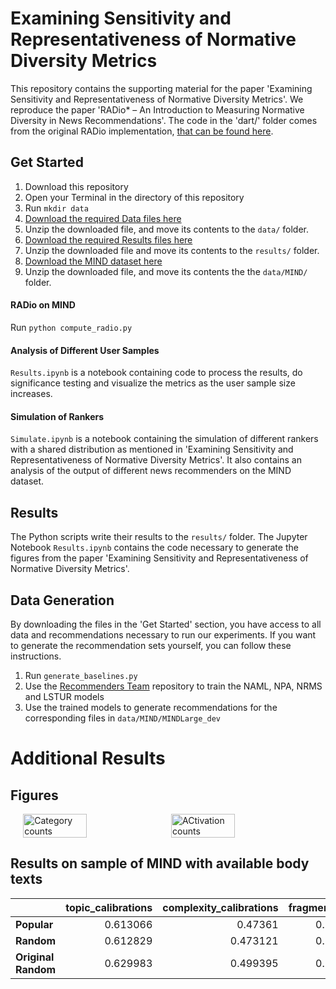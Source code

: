 # Examining Sensitivity and Representativeness of Normative Diversity Metrics

This repository contains the supporting material for the paper 'Examining Sensitivity and Representativeness of Normative Diversity Metrics'. We reproduce the paper 'RADio* – An Introduction to Measuring Normative Diversity in News Recommendations'. The code in the 'dart/' folder comes from the original RADio implementation, [that can be found here](https://github.com/svrijenhoek/RADio). 

## Get Started

1. Download this repository
2. Open your Terminal in the directory of this repository
3. Run ```mkdir data```
4. [Download the required Data files here](https://www.dropbox.com/scl/fi/ywvdjb6g6fq9igdjz34cc/data.zip?rlkey=o1n90ipkkdrhslryjxf8xt401&st=a21hote7&dl=0)
5. Unzip the downloaded file, and move its contents to the ```data/``` folder.
6. [Download the required Results files here](https://www.dropbox.com/scl/fi/ue4fd24xzud9inuuicfvm/results.zip?rlkey=zgezncdv6wm4yfqvrictuz160&st=bitg4e4s&dl=0)
7. Unzip the downloaded file and move its contents to the ```results/``` folder.
8. [Download the MIND dataset here](https://msnews.github.io/)
9. Unzip the downloaded file, and move its contents the the ```data/MIND/``` folder.

#### RADio on MIND

Run ```python compute_radio.py```

#### Analysis of Different User Samples

```Results.ipynb``` is a notebook containing code to process the results, do significance testing and visualize the metrics as the user sample size increases.

#### Simulation of Rankers

```Simulate.ipynb``` is a notebook containing the simulation of different rankers with a shared distribution as mentioned in 'Examining Sensitivity and Representativeness of Normative Diversity Metrics'. It also contains an analysis of the output of different news recommenders on the MIND dataset.

## Results

The Python scripts write their results to the ```results/``` folder. The Jupyter Notebook ```Results.ipynb``` contains the code necessary to generate the figures from the paper 'Examining Sensitivity and Representativeness of Normative Diversity Metrics'.

## Data Generation

By downloading the files in the 'Get Started' section, you have access to all data and recommendations necessary to run our experiments. If you want to generate the recommendation sets yourself, you can follow these instructions.

1. Run ```generate_baselines.py```
2. Use the [Recommenders Team](https://github.com/recommenders-team/recommenders) repository to train the NAML, NPA, NRMS and LSTUR models
3. Use the trained models to generate recommendations for the corresponding files in ```data/MIND/MINDLarge_dev```

# Additional Results

## Figures

<div style="display: flex; justify-content: center; align-items: center; gap: 10px;">
    <img src="results/category_counts.png" alt="Category counts" width="45%">
    <img src="results/activation_counts.png" alt="ACtivation counts" width="45%">
</div>

## Results on sample of MIND with available body texts

|                  |   topic_calibrations |   complexity_calibrations |   fragmentations |   activations |   representations |   ndcg_values |
|:-----------------|---------------------:|--------------------------:|-----------------:|--------------:|------------------:|--------------:|
| **Popular**              |             0.613066 |                  0.47361  |         0.591352 |      0.279849 |          0.232561 |      0.226078 |
| **Random**           |             0.612829 |                  0.473121 |         0.574202 |      0.280122 |          0.236508 |      0.230426 |
| **Original Random** |             0.629983 |                  0.499395 |         0.583904 |      0.319876 |          0.268683 |      0.228604 |
